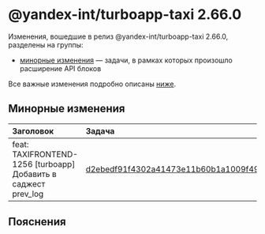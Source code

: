 # @yandex-int/turboapp-taxi 2.66.0

<!-- ЧЕЛОВЕЧЕСКОЕ ВСТУПЛЕНИЕ -->

Изменения, вошедшие в релиз @yandex-int/turboapp-taxi 2.66.0, разделены на группы:

* [минорные изменения](#Минорные-изменения) — задачи, в рамках которых произошло расширение API блоков

Все важные изменения подробно описаны [ниже](#Пояснения).

## Минорные изменения

| Заголовок                                                      | Задача                                     | PR  |
| :------------------------------------------------------------- | :----------------------------------------- | :-- |
| feat: TAXIFRONTEND-1256 [turboapp] Добавить в саджест prev_log | [d2ebedf91f4302a41473e11b60b1a1009f49f9c0] | N/A |

## Пояснения

[d2ebedf91f4302a41473e11b60b1a1009f49f9c0]: https://a.yandex-team.ru/arc_vcs/commit/d2ebedf91f4302a41473e11b60b1a1009f49f9c0
